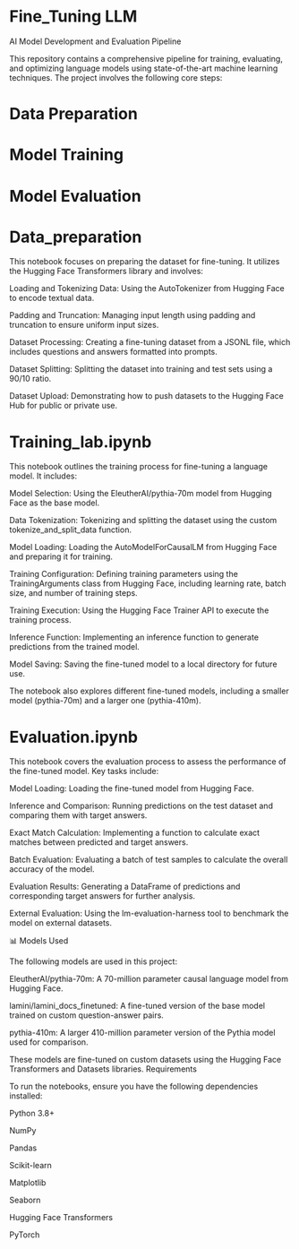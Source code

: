 # Fine_Tuning LLM
AI Model Development and Evaluation Pipeline

This repository contains a comprehensive pipeline for training, evaluating, and optimizing language models using state-of-the-art machine learning techniques. The project involves the following core steps:
# Data Preparation
# Model Training
# Model Evaluation

# Data_preparation
This notebook focuses on preparing the dataset for fine-tuning. It utilizes the Hugging Face Transformers library and involves:

Loading and Tokenizing Data: Using the AutoTokenizer from Hugging Face to encode textual data.

Padding and Truncation: Managing input length using padding and truncation to ensure uniform input sizes.

Dataset Processing: Creating a fine-tuning dataset from a JSONL file, which includes questions and answers formatted into prompts.

Dataset Splitting: Splitting the dataset into training and test sets using a 90/10 ratio.

Dataset Upload: Demonstrating how to push datasets to the Hugging Face Hub for public or private use.

# Training_lab.ipynb
This notebook outlines the training process for fine-tuning a language model. It includes:

Model Selection: Using the EleutherAI/pythia-70m model from Hugging Face as the base model.

Data Tokenization: Tokenizing and splitting the dataset using the custom tokenize_and_split_data function.

Model Loading: Loading the AutoModelForCausalLM from Hugging Face and preparing it for training.

Training Configuration: Defining training parameters using the TrainingArguments class from Hugging Face, including learning rate, batch size, and number of training steps.

Training Execution: Using the Hugging Face Trainer API to execute the training process.

Inference Function: Implementing an inference function to generate predictions from the trained model.

Model Saving: Saving the fine-tuned model to a local directory for future use.

The notebook also explores different fine-tuned models, including a smaller model (pythia-70m) and a larger one (pythia-410m).

# Evaluation.ipynb
This notebook covers the evaluation process to assess the performance of the fine-tuned model. Key tasks include:

Model Loading: Loading the fine-tuned model from Hugging Face.

Inference and Comparison: Running predictions on the test dataset and comparing them with target answers.

Exact Match Calculation: Implementing a function to calculate exact matches between predicted and target answers.

Batch Evaluation: Evaluating a batch of test samples to calculate the overall accuracy of the model.

Evaluation Results: Generating a DataFrame of predictions and corresponding target answers for further analysis.

External Evaluation: Using the lm-evaluation-harness tool to benchmark the model on external datasets.

📊 Models Used

The following models are used in this project:

EleutherAI/pythia-70m: A 70-million parameter causal language model from Hugging Face.

lamini/lamini_docs_finetuned: A fine-tuned version of the base model trained on custom question-answer pairs.

pythia-410m: A larger 410-million parameter version of the Pythia model used for comparison.

These models are fine-tuned on custom datasets using the Hugging Face Transformers and Datasets libraries.
 Requirements

To run the notebooks, ensure you have the following dependencies installed:

Python 3.8+

NumPy

Pandas

Scikit-learn

Matplotlib

Seaborn

Hugging Face Transformers

PyTorch
